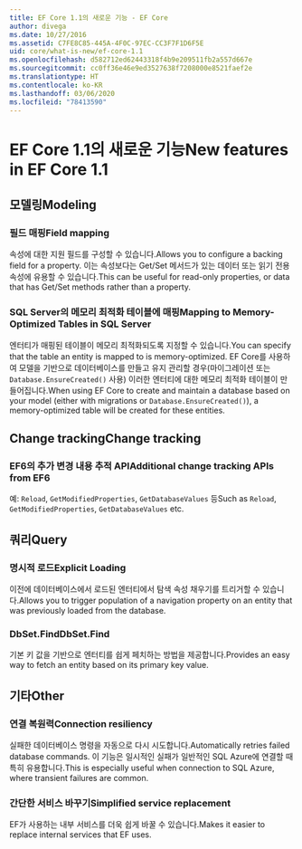 ```yaml
---
title: EF Core 1.1의 새로운 기능 - EF Core
author: divega
ms.date: 10/27/2016
ms.assetid: C7FE8C85-445A-4F0C-97EC-CC3F7F1D6F5E
uid: core/what-is-new/ef-core-1.1
ms.openlocfilehash: d582712ed62443318f4b9e209511fb2a557d667e
ms.sourcegitcommit: cc0ff36e46e9ed3527638f7208000e8521faef2e
ms.translationtype: HT
ms.contentlocale: ko-KR
ms.lasthandoff: 03/06/2020
ms.locfileid: "78413590"
---
```

# <a name="new-features-in-ef-core-11"></a><span data-ttu-id="ff17d-102">EF Core 1.1의 새로운 기능</span><span class="sxs-lookup"><span data-stu-id="ff17d-102">New features in EF Core 1.1</span></span>

## <a name="modeling"></a><span data-ttu-id="ff17d-103">모델링</span><span class="sxs-lookup"><span data-stu-id="ff17d-103">Modeling</span></span>

### <a name="field-mapping"></a><span data-ttu-id="ff17d-104">필드 매핑</span><span class="sxs-lookup"><span data-stu-id="ff17d-104">Field mapping</span></span>

<span data-ttu-id="ff17d-105">속성에 대한 지원 필드를 구성할 수 있습니다.</span><span class="sxs-lookup"><span data-stu-id="ff17d-105">Allows you to configure a backing field for a property.</span></span> <span data-ttu-id="ff17d-106">이는 속성보다는 Get/Set 메서드가 있는 데이터 또는 읽기 전용 속성에 유용할 수 있습니다.</span><span class="sxs-lookup"><span data-stu-id="ff17d-106">This can be useful for read-only properties, or data that has Get/Set methods rather than a property.</span></span>

### <a name="mapping-to-memory-optimized-tables-in-sql-server"></a><span data-ttu-id="ff17d-107">SQL Server의 메모리 최적화 테이블에 매핑</span><span class="sxs-lookup"><span data-stu-id="ff17d-107">Mapping to Memory-Optimized Tables in SQL Server</span></span>

<span data-ttu-id="ff17d-108">엔터티가 매핑된 테이블이 메모리 최적화되도록 지정할 수 있습니다.</span><span class="sxs-lookup"><span data-stu-id="ff17d-108">You can specify that the table an entity is mapped to is memory-optimized.</span></span> <span data-ttu-id="ff17d-109">EF Core를 사용하여 모델을 기반으로 데이터베이스를 만들고 유지 관리할 경우(마이그레이션 또는 `Database.EnsureCreated()` 사용) 이러한 엔터티에 대한 메모리 최적화 테이블이 만들어집니다.</span><span class="sxs-lookup"><span data-stu-id="ff17d-109">When using EF Core to create and maintain a database based on your model (either with migrations or `Database.EnsureCreated()`), a memory-optimized table will be created for these entities.</span></span>

## <a name="change-tracking"></a><span data-ttu-id="ff17d-110">Change tracking</span><span class="sxs-lookup"><span data-stu-id="ff17d-110">Change tracking</span></span>

### <a name="additional-change-tracking-apis-from-ef6"></a><span data-ttu-id="ff17d-111">EF6의 추가 변경 내용 추적 API</span><span class="sxs-lookup"><span data-stu-id="ff17d-111">Additional change tracking APIs from EF6</span></span>

<span data-ttu-id="ff17d-112">예: `Reload`, `GetModifiedProperties`, `GetDatabaseValues` 등</span><span class="sxs-lookup"><span data-stu-id="ff17d-112">Such as `Reload`, `GetModifiedProperties`, `GetDatabaseValues` etc.</span></span>

## <a name="query"></a><span data-ttu-id="ff17d-113">쿼리</span><span class="sxs-lookup"><span data-stu-id="ff17d-113">Query</span></span>

### <a name="explicit-loading"></a><span data-ttu-id="ff17d-114">명시적 로드</span><span class="sxs-lookup"><span data-stu-id="ff17d-114">Explicit Loading</span></span>

<span data-ttu-id="ff17d-115">이전에 데이터베이스에서 로드된 엔터티에서 탐색 속성 채우기를 트리거할 수 있습니다.</span><span class="sxs-lookup"><span data-stu-id="ff17d-115">Allows you to trigger population of a navigation property on an entity that was previously loaded from the database.</span></span>

### <a name="dbsetfind"></a><span data-ttu-id="ff17d-116">DbSet.Find</span><span class="sxs-lookup"><span data-stu-id="ff17d-116">DbSet.Find</span></span>

<span data-ttu-id="ff17d-117">기본 키 값을 기반으로 엔터티를 쉽게 페치하는 방법을 제공합니다.</span><span class="sxs-lookup"><span data-stu-id="ff17d-117">Provides an easy way to fetch an entity based on its primary key value.</span></span>

## <a name="other"></a><span data-ttu-id="ff17d-118">기타</span><span class="sxs-lookup"><span data-stu-id="ff17d-118">Other</span></span>

### <a name="connection-resiliency"></a><span data-ttu-id="ff17d-119">연결 복원력</span><span class="sxs-lookup"><span data-stu-id="ff17d-119">Connection resiliency</span></span>

<span data-ttu-id="ff17d-120">실패한 데이터베이스 명령을 자동으로 다시 시도합니다.</span><span class="sxs-lookup"><span data-stu-id="ff17d-120">Automatically retries failed database commands.</span></span> <span data-ttu-id="ff17d-121">이 기능은 일시적인 실패가 일반적인 SQL Azure에 연결할 때 특히 유용합니다.</span><span class="sxs-lookup"><span data-stu-id="ff17d-121">This is especially useful when connection to SQL Azure, where transient failures are common.</span></span>

### <a name="simplified-service-replacement"></a><span data-ttu-id="ff17d-122">간단한 서비스 바꾸기</span><span class="sxs-lookup"><span data-stu-id="ff17d-122">Simplified service replacement</span></span>

<span data-ttu-id="ff17d-123">EF가 사용하는 내부 서비스를 더욱 쉽게 바꿀 수 있습니다.</span><span class="sxs-lookup"><span data-stu-id="ff17d-123">Makes it easier to replace internal services that EF uses.</span></span>
